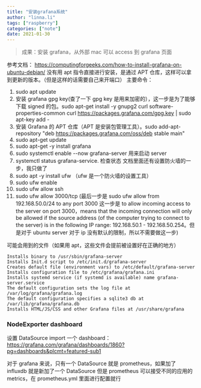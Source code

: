 ```yaml
---
title: "安装grafana系统"
author: "linna.li"
tags: ["raspberry"]
categories: ["note"]
date: 2021-01-30
---
```


> 成果：安装 grafana，从外部 mac 可以 access 到 grafana 页面

参考文档：
https://computingforgeeks.com/how-to-install-grafana-on-ubuntu-debian/
没有用 apt 指令直接进行安装，是通过 APT 仓库，这样可以拿到更新的版本。（但是这样的话需要自己来开端口）
主要命令：

1. sudo apt update
2. 安装 grafana gpg key(查了一下 gpg key 是用来加密的），这一步是为了能够下载 signed 的包。sudo apt-get install -y gnupg2 curl software-properties-common curl https://packages.grafana.com/gpg.key | sudo apt-key add -
3. 安装 Grafana 的 APT 仓库（APT 是安装包管理工具）。sudo add-apt-repository "deb https://packages.grafana.com/oss/deb stable main"
4. sudo apt-get update
5. sudo apt-get -y install grafana
6. sudo systemctl enable --now grafana-server 用来启动 server
7. systemctl status grafana-service. 检查状态
   文档里面还有设置防火墙的一步，我只做了
8. sudo apt -y install ufw （ufw 是一个防火墙的设置工具）
9. sudo ufw enable
10. sudo ufw allow ssh
11. sudo ufw allow 3000/tcp
    (最后一步是 sudo ufw allow from 192.168.50.0/24 to any port 3000
    这一步是 to allow incoming access to the server on port 3000，means that the incoming connection will only be allowed if the source address (of the computer trying to connect to the server) is in the following IP range:
    192.168.50.1 - 192.168.50.254。但是对于 ubuntu server 对于 ip 没有默认的限制，所以不需要做这一步)

可能会用到的文件（如果用 apt，这些文件会提前被设置好在正确的地方）

```
Installs binary to /usr/sbin/grafana-server
Installs Init.d script to /etc/init.d/grafana-server
Creates default file (environment vars) to /etc/default/grafana-server
Installs configuration file to /etc/grafana/grafana.ini
Installs systemd service (if systemd is available) name grafana-server.service
The default configuration sets the log file at /var/log/grafana/grafana.log
The default configuration specifies a sqlite3 db at /var/lib/grafana/grafana.db
Installs HTML/JS/CSS and other Grafana files at /usr/share/grafana
```

### NodeExporter dashboard

设置 DataSource
import 一个 dashboard：https://grafana.com/grafana/dashboards/1860?pg=dashboards&plcmt=featured-sub1

对于 grafana 来说，只有一个 DataSource 就是 prometheus，如果加了 influxdb 就是新加了一个 DataSource
但是 prometheus 可以接受不同的应用的 metrics，在 prometheus.yml 里面进行配置就行
